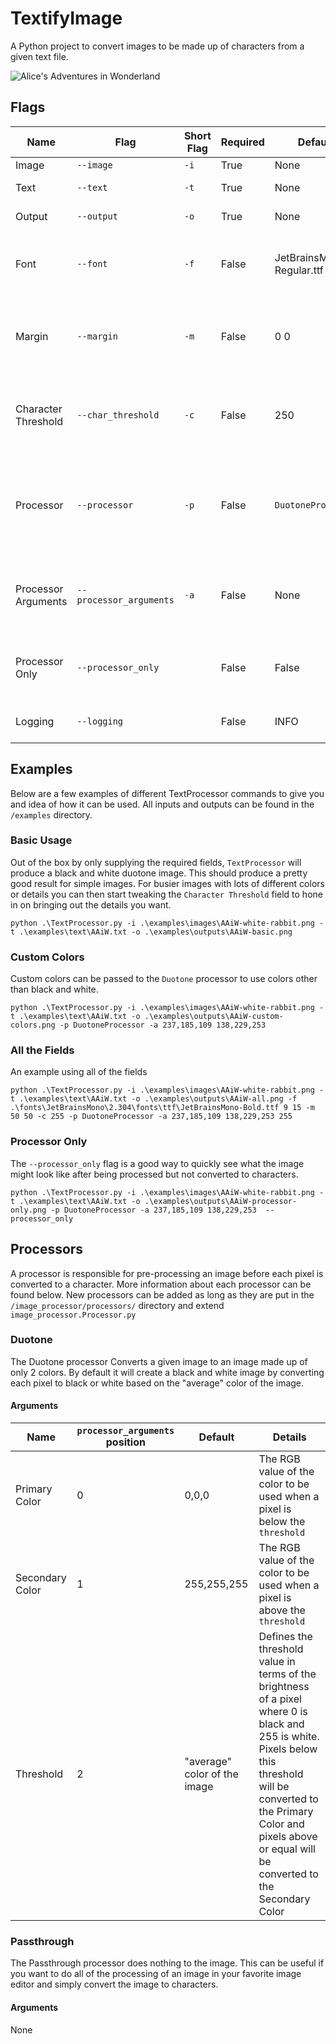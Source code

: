 # TextifyImage

A Python project to convert images to be made up of characters from a given text file.

![Alice's Adventures in Wonderland](/examples/outputs/AAiW-basic.png)

## Flags

Name                | Flag                    | Short Flag | Required | Default                        | Details
--------------------|-------------------------|------------|----------|--------------------------------|------------------------------------------------------------------------------------------------------------------------------------------------------------
Image               | `--image`               | `-i`       | True     | None                           | A path to the image to convert
Text                | `--text`                | `-t`       | True     | None                           | A path to the text to convert.  Should be a plain .txt file
Output              | `--output`              | `-o`       | True     | None                           | A path to the file to save the converted image to
Font                | `--font`                | `-f`       | False    | JetBrainsMono-Regular.ttf 9 15 | 3 fields to use a custom font - A path to the font (must be TrueType .ttf font), width in pixels of the font, height in pixels of the font
Margin              | `--margin`              | `-m`       | False    | 0 0                            | 2 fields to define margins for the converted image - The number of pixels for the left and right margin, the number of pixels for the top and bottom margin
Character Threshold | `--char_threshold`      | `-c`       | False    | 250                            | A brightness threshold between 0 (black) and 255 (white). Pixels below this threshold won't be replaced by a character and will be left blank.
Processor           | `--processor`           | `-p`       | False    | `DuotoneProcessor`             | The name of a Processor used to pre-process the image before converting it to characters.  Processors must be stored in `/image_processor/processors` and must extend image_processor.Processor.py
Processor Arguments | `--processor_arguments` | `-a`       | False    | None                           | Arguments to be passed to the given Processor. All processor fields have default values and can be safely omitted. Use `None` to omit an argument that is not the last argument.
Processor Only      | `--processor_only`      |            | False    | False                          | Only runs the processor and does not convert the final image to text.  Useful for quickly previewing processor flags or debugging processors
Logging              | `--logging`             |            | False    | INFO                           | Set the logging level.  Possible values are DEBUG, INFO, WARNING, ERROR, CRITICAL

## Examples

Below are a few examples of different TextProcessor commands to give you and idea of how it can be used.  All inputs and outputs can be found in the `/examples` directory.

### Basic Usage

Out of the box by only supplying the required fields, `TextProcessor` will produce a black and white duotone image.  This should produce a pretty good result for simple images.  For busier images with lots of different colors or details you can then start tweaking the `Character Threshold` field to hone in on bringing out the details you want.

```shell
python .\TextProcessor.py -i .\examples\images\AAiW-white-rabbit.png -t .\examples\text\AAiW.txt -o .\examples\outputs\AAiW-basic.png
```

### Custom Colors

Custom colors can be passed to the `Duotone` processor to use colors other than black and white.

```shell
python .\TextProcessor.py -i .\examples\images\AAiW-white-rabbit.png -t .\examples\text\AAiW.txt -o .\examples\outputs\AAiW-custom-colors.png -p DuotoneProcessor -a 237,185,109 138,229,253
```

### All the Fields

An example using all of the fields

```shell
python .\TextProcessor.py -i .\examples\images\AAiW-white-rabbit.png -t .\examples\text\AAiW.txt -o .\examples\outputs\AAiW-all.png -f .\fonts\JetBrainsMono\2.304\fonts\ttf\JetBrainsMono-Bold.ttf 9 15 -m 50 50 -c 255 -p DuotoneProcessor -a 237,185,109 138,229,253 255
```

### Processor Only

The `--processor_only` flag is a good way to quickly see what the image might look like after being processed but not converted to characters.

```shell
python .\TextProcessor.py -i .\examples\images\AAiW-white-rabbit.png -t .\examples\text\AAiW.txt -o .\examples\outputs\AAiW-processor-only.png -p DuotoneProcessor -a 237,185,109 138,229,253  --processor_only
```

## Processors

A processor is responsible for pre-processing an image before each pixel is converted to a character.  More information about each processor can be found below.  New processors can be added as long as they are put in the `/image_processor/processors/` directory and extend `image_processor.Processor.py`

### Duotone

The Duotone processor Converts a given image to an image made up of only 2 colors. By default it will create a black and white image by converting each pixel to black or white based on the "average" color of the image.

#### Arguments

Name                | `processor_arguments` position                    | Default                        | Details
--------------------|-------------------------|--------------------------------|------------------------------------------------
Primary Color | 0 | 0,0,0 | The RGB value of the color to be used when a pixel is below the `threshold`
Secondary Color | 1 | 255,255,255 | The RGB value of the color to be used when a pixel is above the `threshold`
Threshold | 2 | "average" color of the image | Defines the threshold value in terms of the brightness of a pixel where 0 is black and 255 is white.  Pixels below this threshold will be converted to the Primary Color and pixels above or equal will be converted to the Secondary Color

### Passthrough

The Passthrough processor does nothing to the image.  This can be useful if you want to do all of the processing of an image in your favorite image editor and simply convert the image to characters.

#### Arguments

None